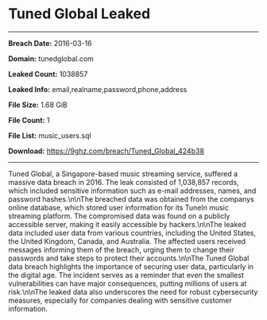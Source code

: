 # Tuned Global Leaked

------------
**Breach Date:** 2016-03-16

**Domain:** tunedglobal.com

**Leaked Count:** 1038857

**Leaked Info:** email,realname,password,phone,address

**File Size:** 1.68 GiB

**File Count:** 1

**File List:** music_users.sql

**Download:** https://9ghz.com/breach/Tuned_Global_424b38

------------
Tuned Global, a Singapore-based music streaming service, suffered a massive data breach in 2016. The leak consisted of 1,038,857 records, which included sensitive information such as e-mail addresses, names, and password hashes.\n\nThe breached data was obtained from the companys online database, which stored user information for its TuneIn music streaming platform. The compromised data was found on a publicly accessible server, making it easily accessible by hackers.\n\nThe leaked data included user data from various countries, including the United States, the United Kingdom, Canada, and Australia. The affected users received messages informing them of the breach, urging them to change their passwords and take steps to protect their accounts.\n\nThe Tuned Global data breach highlights the importance of securing user data, particularly in the digital age. The incident serves as a reminder that even the smallest vulnerabilities can have major consequences, putting millions of users at risk.\n\nThe leaked data also underscores the need for robust cybersecurity measures, especially for companies dealing with sensitive customer information.
